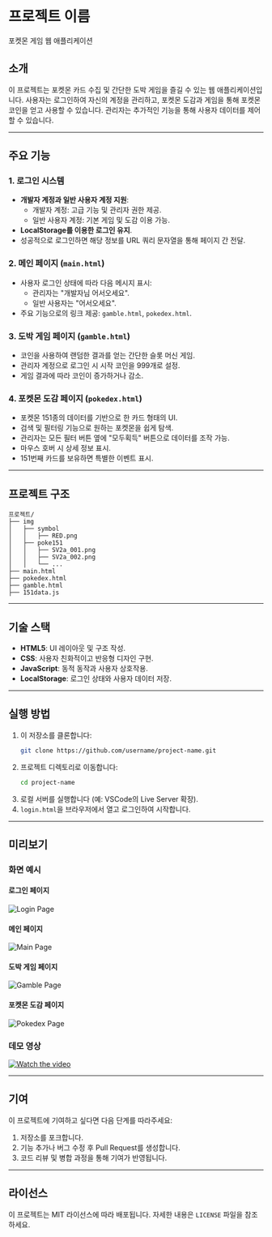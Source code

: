 # 프로젝트 이름
포켓몬 게임 웹 애플리케이션

## 소개
이 프로젝트는 포켓몬 카드 수집 및 간단한 도박 게임을 즐길 수 있는 웹 애플리케이션입니다. 사용자는 로그인하여 자신의 계정을 관리하고, 포켓몬 도감과 게임을 통해 포켓몬 코인을 얻고 사용할 수 있습니다. 관리자는 추가적인 기능을 통해 사용자 데이터를 제어할 수 있습니다.

---

## 주요 기능

### 1. 로그인 시스템
- **개발자 계정과 일반 사용자 계정 지원**:
  - 개발자 계정: 고급 기능 및 관리자 권한 제공.
  - 일반 사용자 계정: 기본 게임 및 도감 이용 가능.
- **LocalStorage를 이용한 로그인 유지**.
- 성공적으로 로그인하면 해당 정보를 URL 쿼리 문자열을 통해 페이지 간 전달.

### 2. 메인 페이지 (`main.html`)
- 사용자 로그인 상태에 따라 다음 메시지 표시:
  - 관리자는 "개발자님 어서오세요".
  - 일반 사용자는 "어서오세요".
- 주요 기능으로의 링크 제공: `gamble.html`, `pokedex.html`.

### 3. 도박 게임 페이지 (`gamble.html`)
- 코인을 사용하여 랜덤한 결과를 얻는 간단한 슬롯 머신 게임.
- 관리자 계정으로 로그인 시 시작 코인을 999개로 설정.
- 게임 결과에 따라 코인이 증가하거나 감소.

### 4. 포켓몬 도감 페이지 (`pokedex.html`)
- 포켓몬 151종의 데이터를 기반으로 한 카드 형태의 UI.
- 검색 및 필터링 기능으로 원하는 포켓몬을 쉽게 탐색.
- 관리자는 모든 필터 버튼 옆에 "모두획득" 버튼으로 데이터를 조작 가능.
- 마우스 호버 시 상세 정보 표시.
- 151번째 카드를 보유하면 특별한 이벤트 표시.

---

## 프로젝트 구조
```
프로젝트/
├── img
│   ├── symbol
│   │   ├── RED.png
│   ├── poke151
│   │   ├── SV2a_001.png
│   │   ├── SV2a_002.png
│   │   └── ...
├── main.html
├── pokedex.html
├── gamble.html
├── 151data.js
```

---

## 기술 스택
- **HTML5**: UI 레이아웃 및 구조 작성.
- **CSS**: 사용자 친화적이고 반응형 디자인 구현.
- **JavaScript**: 동적 동작과 사용자 상호작용.
- **LocalStorage**: 로그인 상태와 사용자 데이터 저장.

---

## 실행 방법
1. 이 저장소를 클론합니다:
   ```bash
   git clone https://github.com/username/project-name.git
   ```
2. 프로젝트 디렉토리로 이동합니다:
   ```bash
   cd project-name
   ```
3. 로컬 서버를 실행합니다 (예: VSCode의 Live Server 확장).
4. `login.html`을 브라우저에서 열고 로그인하여 시작합니다.

---

## 미리보기

### 화면 예시
#### 로그인 페이지
![Login Page](img/sample_login.png)

#### 메인 페이지
![Main Page](img/sample_main.png)

#### 도박 게임 페이지
![Gamble Page](img/sample_gamble.png)

#### 포켓몬 도감 페이지
![Pokedex Page](img/sample_pokedex.png)

### 데모 영상
[![Watch the video](img/sample_video_thumbnail.png)](https://youtu.be/sample_video_link)

---

## 기여
이 프로젝트에 기여하고 싶다면 다음 단계를 따라주세요:
1. 저장소를 포크합니다.
2. 기능 추가나 버그 수정 후 Pull Request를 생성합니다.
3. 코드 리뷰 및 병합 과정을 통해 기여가 반영됩니다.

---

## 라이선스
이 프로젝트는 MIT 라이선스에 따라 배포됩니다. 자세한 내용은 `LICENSE` 파일을 참조하세요.

